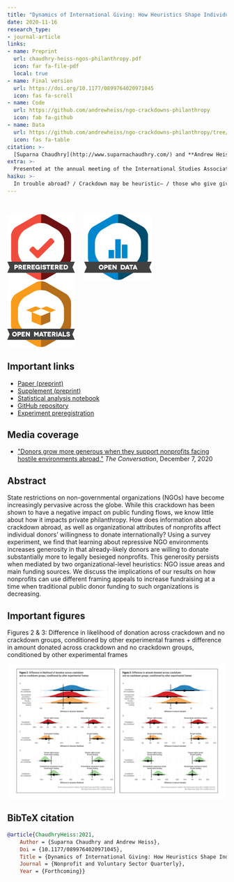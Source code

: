 ```yaml
---
title: "Dynamics of International Giving: How Heuristics Shape Individual Donor Preferences"
date: 2020-11-16
research_type: 
- journal-article
links:
- name: Preprint
  url: chaudhry-heiss-ngos-philanthropy.pdf
  icon: far fa-file-pdf
  local: true
- name: Final version
  url: https://doi.org/10.1177/0899764020971045
  icon: fas fa-scroll
- name: Code
  url: https://github.com/andrewheiss/ngo-crackdowns-philanthropy
  icon: fab fa-github
- name: Data
  url: https://github.com/andrewheiss/ngo-crackdowns-philanthropy/tree/master/data
  icon: fas fa-table
citation: >-
  [Suparna Chaudhry](http://www.suparnachaudhry.com/) and **Andrew Heiss**, “Dynamics of International Giving: How Heuristics Shape Individual Donor Preferences,” *Nonprofit and Voluntary Sector Quarterly* (forthcoming, 2021), doi: [`10.1177/0899764020971045`](https://doi.org/10.1177/0899764020971045)
extra: >-
  Presented at the annual meeting of the International Studies Association (ISA), San Francisco, California, April 2018; and the annual meeting of ISA, Toronto, Canada, March 2019
haiku: >-
  In trouble abroad? / Crackdown may be heuristic— / those who give give more.
---
```


&nbsp;

![Preregistered](preregistered_large_color.png) &emsp; ![Open data](data_large_color.png) &emsp; ![Open](materials_large_color.png)

## Important links

- [Paper (preprint)](chaudhry-heiss-ngos-philanthropy.pdf)
- [Supplement (preprint)](chaudhry-heiss-ngos-philanthropy-supplement.pdf)
- [Statistical analysis notebook](https://stats.andrewheiss.com/ngo-crackdowns-philanthropy/)
- [GitHub repository](https://github.com/andrewheiss/ngo-crackdowns-philanthropy)
- [Experiment preregistration](https://osf.io/dx973/register/565fb3678c5e4a66b5582f67)

## Media coverage

- ["Donors grow more generous when they support nonprofits facing hostile environments abroad,"](https://theconversation.com/donors-grow-more-generous-when-they-support-nonprofits-facing-hostile-environments-abroad-150436) *The Conversation*, December 7, 2020

## Abstract

State restrictions on non-governmental organizations (NGOs) have become increasingly pervasive across the globe. While this crackdown has been shown to have a negative impact on public funding flows, we know little about how it impacts private philanthropy. How does information about crackdown abroad, as well as organizational attributes of nonprofits affect individual donors’ willingness to donate internationally? Using a survey experiment, we find that learning about repressive NGO environments increases generosity in that already-likely donors are willing to donate substantially more to legally besieged nonprofits. This generosity persists when mediated by two organizational-level heuristics: NGO issue areas and main funding sources. We discuss the implications of our results on how nonprofits can use different framing appeals to increase fundraising at a time when traditional public donor funding to such organizations is decreasing.


## Important figures

Figures 2 & 3: Difference in likelihood of donation across crackdown and no crackdown groups, conditioned by other experimental frames + difference in amount donated across crackdown and no crackdown groups, conditioned by other experimental frames

![Figures 2 & 3: Difference in likelihood of donation across crackdown and no crackdown groups, conditioned by other experimental frames + difference in amount donated across crackdown and no crackdown groups, conditioned by other experimental frames](ngos-philanthropy_figs23.png)


## BibTeX citation

```bibtex
@article{ChaudhryHeiss:2021,
    Author = {Suparna Chaudhry and Andrew Heiss},
    Doi = {10.1177/0899764020971045},
    Title = {Dynamics of International Giving: How Heuristics Shape Individual Donor Preferences},
    Journal = {Nonprofit and Voluntary Sector Quarterly},
    Year = {Forthcoming}}
```
